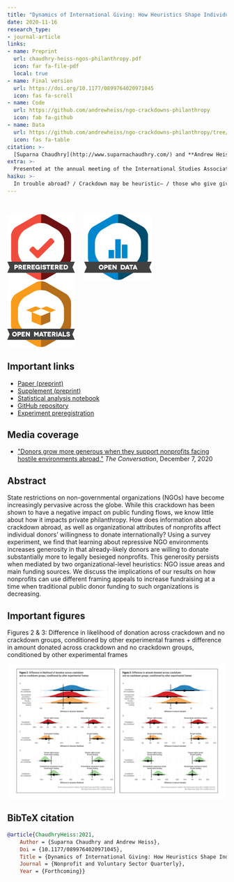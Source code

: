 ```yaml
---
title: "Dynamics of International Giving: How Heuristics Shape Individual Donor Preferences"
date: 2020-11-16
research_type: 
- journal-article
links:
- name: Preprint
  url: chaudhry-heiss-ngos-philanthropy.pdf
  icon: far fa-file-pdf
  local: true
- name: Final version
  url: https://doi.org/10.1177/0899764020971045
  icon: fas fa-scroll
- name: Code
  url: https://github.com/andrewheiss/ngo-crackdowns-philanthropy
  icon: fab fa-github
- name: Data
  url: https://github.com/andrewheiss/ngo-crackdowns-philanthropy/tree/master/data
  icon: fas fa-table
citation: >-
  [Suparna Chaudhry](http://www.suparnachaudhry.com/) and **Andrew Heiss**, “Dynamics of International Giving: How Heuristics Shape Individual Donor Preferences,” *Nonprofit and Voluntary Sector Quarterly* (forthcoming, 2021), doi: [`10.1177/0899764020971045`](https://doi.org/10.1177/0899764020971045)
extra: >-
  Presented at the annual meeting of the International Studies Association (ISA), San Francisco, California, April 2018; and the annual meeting of ISA, Toronto, Canada, March 2019
haiku: >-
  In trouble abroad? / Crackdown may be heuristic— / those who give give more.
---
```


&nbsp;

![Preregistered](preregistered_large_color.png) &emsp; ![Open data](data_large_color.png) &emsp; ![Open](materials_large_color.png)

## Important links

- [Paper (preprint)](chaudhry-heiss-ngos-philanthropy.pdf)
- [Supplement (preprint)](chaudhry-heiss-ngos-philanthropy-supplement.pdf)
- [Statistical analysis notebook](https://stats.andrewheiss.com/ngo-crackdowns-philanthropy/)
- [GitHub repository](https://github.com/andrewheiss/ngo-crackdowns-philanthropy)
- [Experiment preregistration](https://osf.io/dx973/register/565fb3678c5e4a66b5582f67)

## Media coverage

- ["Donors grow more generous when they support nonprofits facing hostile environments abroad,"](https://theconversation.com/donors-grow-more-generous-when-they-support-nonprofits-facing-hostile-environments-abroad-150436) *The Conversation*, December 7, 2020

## Abstract

State restrictions on non-governmental organizations (NGOs) have become increasingly pervasive across the globe. While this crackdown has been shown to have a negative impact on public funding flows, we know little about how it impacts private philanthropy. How does information about crackdown abroad, as well as organizational attributes of nonprofits affect individual donors’ willingness to donate internationally? Using a survey experiment, we find that learning about repressive NGO environments increases generosity in that already-likely donors are willing to donate substantially more to legally besieged nonprofits. This generosity persists when mediated by two organizational-level heuristics: NGO issue areas and main funding sources. We discuss the implications of our results on how nonprofits can use different framing appeals to increase fundraising at a time when traditional public donor funding to such organizations is decreasing.


## Important figures

Figures 2 & 3: Difference in likelihood of donation across crackdown and no crackdown groups, conditioned by other experimental frames + difference in amount donated across crackdown and no crackdown groups, conditioned by other experimental frames

![Figures 2 & 3: Difference in likelihood of donation across crackdown and no crackdown groups, conditioned by other experimental frames + difference in amount donated across crackdown and no crackdown groups, conditioned by other experimental frames](ngos-philanthropy_figs23.png)


## BibTeX citation

```bibtex
@article{ChaudhryHeiss:2021,
    Author = {Suparna Chaudhry and Andrew Heiss},
    Doi = {10.1177/0899764020971045},
    Title = {Dynamics of International Giving: How Heuristics Shape Individual Donor Preferences},
    Journal = {Nonprofit and Voluntary Sector Quarterly},
    Year = {Forthcoming}}
```
